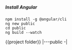##### Install Angular

```console
npm install -g @angular/cli
ng new public
cd public
ng build --watch
```

{{project folder}}
|---public
-|
<!--stackedit_data:
eyJoaXN0b3J5IjpbLTQzNTE0MDE1NF19
-->
